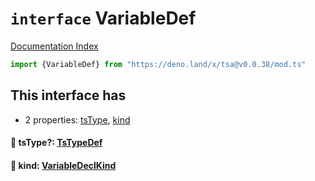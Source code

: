 # `interface` VariableDef

[Documentation Index](../README.md)

```ts
import {VariableDef} from "https://deno.land/x/tsa@v0.0.38/mod.ts"
```

## This interface has

- 2 properties:
[tsType](#-tstype-tstypedef),
[kind](#-kind-variabledeclkind)


#### 📄 tsType?: [TsTypeDef](../type.TsTypeDef/README.md)



#### 📄 kind: [VariableDeclKind](../type.VariableDeclKind/README.md)



